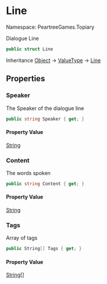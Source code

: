 # Line

Namespace: PeartreeGames.Topiary

Dialogue Line

```csharp
public struct Line
```

Inheritance [Object](https://docs.microsoft.com/en-us/dotnet/api/system.object) → [ValueType](https://docs.microsoft.com/en-us/dotnet/api/system.valuetype) → [Line](./peartreegames.topiary.line.md)

## Properties

### **Speaker**

The Speaker of the dialogue line

```csharp
public string Speaker { get; }
```

#### Property Value

[String](https://docs.microsoft.com/en-us/dotnet/api/system.string)<br>

### **Content**

The words spoken

```csharp
public string Content { get; }
```

#### Property Value

[String](https://docs.microsoft.com/en-us/dotnet/api/system.string)<br>

### **Tags**

Array of tags

```csharp
public String[] Tags { get; }
```

#### Property Value

[String[]](https://docs.microsoft.com/en-us/dotnet/api/system.string)<br>
